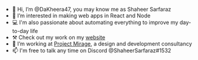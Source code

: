 - 👋 Hi, I’m @DaKheera47, you may know me as Shaheer Sarfaraz
- 👀 I’m interested in making web apps in React and Node
- 💻 I'm also passionate about automating everything to improve my day-to-day life
- ⚒️ Check out my work on my [website](https://portfolio-dakheera47.vercel.app/)
- 🌱 I’m working at [Project Mirage](https://www.promirage.com), a design and development consultancy
- 📫 I'm free to talk any time on Discord @ShaheerSarfaraz#1532

<!---
DaKheera47/DaKheera47 is a ✨ special ✨ repository because its `README.md` (this file) appears on your GitHub profile.
You can click the Preview link to take a look at your changes.
--->
